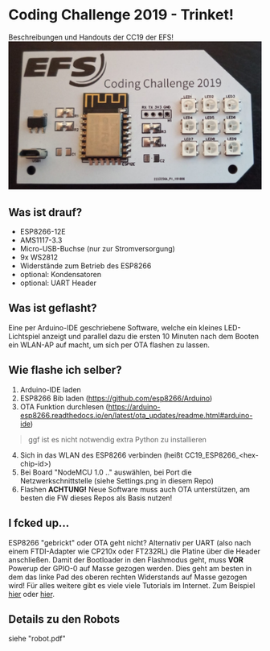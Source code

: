 ﻿# Coding Challenge 2019 - Trinket!

Beschreibungen und Handouts der CC19 der EFS!
![](Trinket.jpg)

## Was ist drauf?
- ESP8266-12E
- AMS1117-3.3
- Micro-USB-Buchse (nur zur Stromversorgung)
- 9x WS2812
- Widerstände zum Betrieb des ESP8266
- optional: Kondensatoren
- optional: UART Header

## Was ist geflasht?
Eine per Arduino-IDE geschriebene Software, welche ein kleines LED-Lichtspiel anzeigt und parallel dazu die ersten 10 Minuten nach dem Booten ein WLAN-AP auf macht, um sich per OTA flashen zu lassen.

## Wie flashe ich selber?
1) Arduino-IDE laden
2) ESP8266 Bib laden (https://github.com/esp8266/Arduino)
3) OTA Funktion durchlesen (https://arduino-esp8266.readthedocs.io/en/latest/ota_updates/readme.html#arduino-ide)  
> ggf ist es nicht notwendig extra Python zu installieren
4) Sich in das WLAN des ESP8266 verbinden (heißt CC19_ESP8266_<hex-chip-id\>)
5) Bei Board "NodeMCU 1.0 .." auswählen, bei Port die Netzwerkschnittstelle (siehe Settings.png in diesem Repo)
6) Flashen
**ACHTUNG!** Neue Software muss auch OTA unterstützen, am besten die FW dieses Repos als Basis nutzen!

## I fcked up... 
ESP8266 "gebrickt" oder OTA geht nicht? Alternativ per UART (also nach einem FTDI-Adapter wie CP210x oder FT232RL) die Platine über die Header anschließen. Damit der Bootloader in den Flashmodus geht, muss **VOR** Powerup der GPIO-0 auf Masse gezogen werden. Dies geht am besten in dem das linke Pad des oberen rechten Widerstands auf Masse gezogen wird! Für alles weitere gibt es viele viele Tutorials im Internet.  Zum Beispiel [hier](https://alselectro.wordpress.com/2016/11/07/esp8266-upload-code-from-arduino-ide-no-arduino-board-required/) oder
[hier](https://www.instructables.com/id/ESP-12F-ESP8266-Module-Minimal-Breadboard-for-Flas/).

## Details zu den Robots
siehe "robot.pdf"
